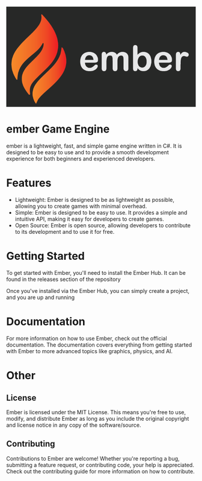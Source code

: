 ![Fire logo for ember](/logo.png)
# ember Game Engine
ember is a lightweight, fast, and simple game engine written in C#. It is designed to be easy to use and to provide a smooth development experience for both beginners and experienced developers.

# Features
* Lightweight: Ember is designed to be as lightweight as possible, allowing you to create games with minimal overhead.
* Simple: Ember is designed to be easy to use. It provides a simple and intuitive API, making it easy for developers to create games.
* Open Source: Ember is open source, allowing developers to contribute to its development and to use it for free.
# Getting Started
To get started with Ember, you'll need to install the Ember Hub. It can be found in the releases section of the repository

Once you've installed via the Ember Hub, you can simply create a project, and you are up and running
# Documentation
For more information on how to use Ember, check out the official documentation. The documentation covers everything from getting started with Ember to more advanced topics like graphics, physics, and AI.

# Other

## License
Ember is licensed under the MIT License. This means you're free to use, modify, and distribute Ember as long as you include the original copyright and license notice in any copy of the software/source.

## Contributing
Contributions to Ember are welcome! Whether you're reporting a bug, submitting a feature request, or contributing code, your help is appreciated. Check out the contributing guide for more information on how to contribute.
